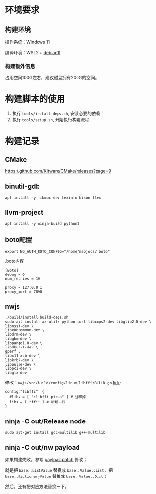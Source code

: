 # 环境要求

## 构建环境

操作系统：Windows 11

编译环境：WSL2 + [debian11](https://learn.microsoft.com/en-us/windows/wsl/install-manual#downloading-distributions)

### 构建额外信息

占用空间100G左右，建议磁盘拥有200G的空间。

# 构建脚本的使用

1. 执行 `tools/install-deps.sh`, 安装必要的依赖
2. 执行 `tools/setup.sh`, 开始执行构建流程


# 构建记录

## CMake

https://github.com/Kitware/CMake/releases?page=9

## binutil-gdb
```shell
apt install -y libmpc-dev texinfo bison flex
```

## llvm-project
```shell
apt install -y ninja-build python3
```

## boto配置
```shell
export NO_AUTH_BOTO_CONFIG="/home/msojocs/.boto"
```
.boto内容
```
[Boto]
debug = 0
num_retries = 10

proxy = 127.0.0.1
proxy_port = 7890
```

## nwjs
```shell
./build/install-build-deps.sh
sudo apt install xz-utils python curl libcups2-dev libglib2.0-dev \
libnss3-dev \
libxkbcommon-dev \
libdrm-dev \
libgbm-dev \
libpango1.0-dev \
libdbus-1-dev \
gperf \
libx11-xcb-dev \
libkrb5-dev \
libpulse-dev \
libpci-dev \
libglx-dev
```

修改：`nwjs/src/build/config/linux/libffi/BUILD.gn` [link](./source-code/nwjs/src/build/config/linux/libffi/BUILD.gn):
```
config("libffi") {
  #libs = [ ":libffi_pic.a" ] # 注释掉
  libs = [ "ffi" ] # 新增一行
}
```

## ninja -C out/Release node

```shell
sudo apt-get install gcc-multilib g++-multilib
```

## ninja -C out/nw payload

如果构建失败，参考 [payload.patch](./tools/payload.patch) 修改；

就是把 `base::ListValue` 替换成 `base::Value::List`，把 `base::DictionaryValue` 替换成 `base::Value::Dict`；

然后，还有把对应方法替换一下。
